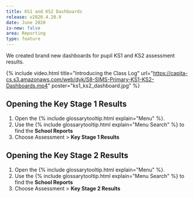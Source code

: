 ```yaml
---
title: KS1 and KS2 Dashboards
release: v2020.4.20.9
date: June 2020
is-new: false
area: Reporting
type: feature
---
```


We created brand new dashboards for pupil KS1 and KS2 assessment results.

{% include video.html title="Introducing the Class Log" url="https://capita-cs.s3.amazonaws.com/web/dyk/S8-SIMS-Primary-KS1-KS2-Dashboards.mp4" poster="ks1_ks2_dashboard.jpg" %}

## Opening the Key Stage 1 Results

1. Open the {% include glossarytooltip.html explain="Menu" %}.
2. Use the {% include glossarytooltip.html explain="Menu Search" %} to find the **School Reports**
3. Choose Assessment >  **Key Stage 1 Results**

## Opening the Key Stage 2 Results

1. Open the {% include glossarytooltip.html explain="Menu" %}.
2. Use the {% include glossarytooltip.html explain="Menu Search" %} to find the **School Reports**
3. Choose Assessment >  **Key Stage 2 Results**
